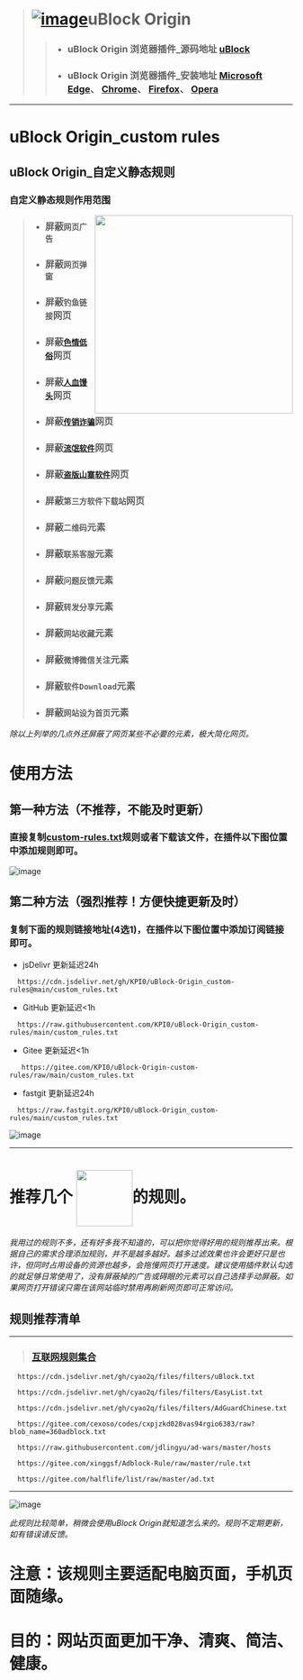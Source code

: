 > # [![image](https://github.com/KPI0/uBlock-Origin_custom-rules/blob/main/images/uBlock%20Origin_logo.png)](https://github.com/gorhill/uBlock/)uBlock Origin
> > - ### uBlock Origin 浏览器插件_源码地址         [uBlock](https://github.com/gorhill/uBlock/)
> > - ### uBlock Origin 浏览器插件_安装地址         [Microsoft Edge](https://microsoftedge.microsoft.com/addons/detail/ublock-origin/odfafepnkmbhccpbejgmiehpchacaeak/)、                                                             [Chrome](https://chrome.google.com/webstore/detail/ublock-origin/cjpalhdlnbpafiamejdnhcphjbkeiagm/)、                                                                             [Firefox](https://addons.mozilla.org/zh-CN/firefox/addon/ublock-origin//)、                                                                                                       [Opera](https://addons.opera.com/zh-cn/extensions/details/ublock/)
----
# uBlock Origin_custom rules  
## uBlock Origin_自定义静态规则  
### 自定义静态规则作用范围
<img align="right" src="https://github.com/KPI0/uBlock-Origin_custom-rules/blob/main/images/AnimatedEmojies-512px-59_31019989245786.gif" width="352px" />

> - ### 屏蔽`网页广告`
> - ### 屏蔽`网页弹窗`
> - ### 屏蔽`钓鱼链接`网页
> - ### 屏蔽[`色情低俗`](https://raw.githubusercontent.com/KPI0/uBlock-Origin_custom-rules/main/Website/sex)网页
> - ### 屏蔽[`人血馒头`](https://cf-ipfs.com/ipfs/Qmej7aJQE7P9has29qegQ3snE11Jz8JVVGbjjZsb5KgmwK)网页
> - ### 屏蔽[`传销诈骗`](https://cf-ipfs.com/ipfs/QmZgeDWhQfeUaDA7TCqeovXoGgCAA6kaEKy1tDvoswLV65)网页
> - ### 屏蔽[`流氓软件`](https://cf-ipfs.com/ipfs/QmaaXLhcypYdQ4g117oRpCctbiWRYQYFVV3dqbMqfe55Ue)网页
> - ### 屏蔽[`盗版山寨软件`](https://cf-ipfs.com/ipfs/QmPub6q98z2NNJPEoimSLsJByQNxt2Yii3C2e9P3s3bb2j)网页
> - ### 屏蔽`第三方软件下载站`网页
> - ### 屏蔽`二维码`元素
> - ### 屏蔽`联系客服`元素
> - ### 屏蔽`问题反馈`元素
> - ### 屏蔽`转发分享`元素
> - ### 屏蔽`网站收藏`元素
> - ### 屏蔽`微博微信关注`元素
> - ### 屏蔽`软件Download`元素
> - ### 屏蔽`网站设为首页`元素

*除以上列举的几点外还屏蔽了网页某些不必要的元素，极大简化网页。*

# 使用方法

## 第一种方法（不推荐，不能及时更新）
### 直接复制[custom-rules.txt](https://raw.githubusercontent.com/KPI0/uBlock-Origin_custom-rules/main/custom_rules.txt)规则或者下载该文件，在插件以下图位置中添加规则即可。
![image](https://github.com/KPI0/uBlock-Origin_custom-rules/blob/main/images/Snipaste_2022-02-28_18-40-26.png)

## 第二种方法（强烈推荐！方便快捷更新及时）
### 复制下面的规则链接地址(4选1)，在插件以下图位置中添加订阅链接即可。
- jsDelivr 更新延迟24h
```
  https://cdn.jsdelivr.net/gh/KPI0/uBlock-Origin_custom-rules@main/custom_rules.txt
``` 
- GitHub   更新延迟<1h
```
  https://raw.githubusercontent.com/KPI0/uBlock-Origin_custom-rules/main/custom_rules.txt
```
- Gitee    更新延迟<1h
```
   https://gitee.com/KPI0/uBlock-Origin-custom-rules/raw/main/custom_rules.txt
```
- fastgit  更新延迟24h
```
  https://raw.fastgit.org/KPI0/uBlock-Origin_custom-rules/main/custom_rules.txt
```

![image](https://github.com/KPI0/uBlock-Origin_custom-rules/blob/main/images/Snipaste_2022-02-28_18-36-37.png)


----

# 推荐几个 <img align="center" src="https://github.com/KPI0/uBlock-Origin_custom-rules/blob/main/images/np.png" width="100px" />的规则。

*我用过的规则不多，还有好多我不知道的，可以把你觉得好用的规则推荐出来。根据自己的需求合理添加规则，并不是越多越好。越多过滤效果也许会更好只是也许，但同时占用设备的资源也越多，会拖慢网页打开速度。建议使用插件默认勾选的就足够日常使用了，没有屏蔽掉的广告或碍眼的元素可以自己选择手动屏蔽。如果网页打开错误只需在该网站临时禁用再刷新网页即可正常访问。*

## 规则推荐清单
----
> ### [互联网规则集合](https://filterlists.com/)
```
  https://cdn.jsdelivr.net/gh/cyao2q/files/filters/uBlock.txt
```
```
  https://cdn.jsdelivr.net/gh/cyao2q/files/filters/EasyList.txt
```
```
  https://cdn.jsdelivr.net/gh/cyao2q/files/filters/AdGuardChinese.txt 
```
```
  https://gitee.com/cexoso/codes/cxpjzkd028vas94rgio6383/raw?blob_name=360adblock.txt 
```
```
  https://raw.githubusercontent.com/jdlingyu/ad-wars/master/hosts 
```
```
  https://gitee.com/xinggsf/Adblock-Rule/raw/master/rule.txt
```
```
  https://gitee.com/halflife/list/raw/master/ad.txt
```
----

![image](https://github.com/KPI0/uBlock-Origin_custom-rules/blob/main/images/1.gif)  

*此规则比较简单，稍微会使用uBlock Origin就知道怎么来的。规则不定期更新，如有错误请反馈。*
# 注意：该规则主要适配电脑页面，手机页面随缘。

# 目的：网站页面更加干净、清爽、简洁、健康。

